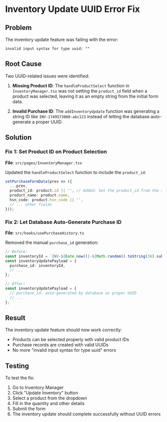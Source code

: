 # Inventory Update UUID Error Fix

## Problem
The inventory update feature was failing with the error:
```
invalid input syntax for type uuid: ""
```

## Root Cause
Two UUID-related issues were identified:

1. **Missing Product ID**: The `handleProductSelect` function in `InventoryManager.tsx` was not setting the `product_id` field when a product was selected, leaving it as an empty string from the initial form data.

2. **Invalid Purchase ID**: The `addInventoryUpdate` function was generating a string ID like `INV-1749573000-abc123` instead of letting the database auto-generate a proper UUID.

## Solution

### Fix 1: Set Product ID on Product Selection
**File**: `src/pages/InventoryManager.tsx`

Updated the `handleProductSelect` function to include the `product_id`:

```typescript
setPurchaseFormData(prev => ({
  ...prev,
  product_id: product.id || '', // Added: Set the product_id from the selected product
  product_name: product.name,
  hsn_code: product.hsn_code || '',
  // ... other fields
}));
```

### Fix 2: Let Database Auto-Generate Purchase ID
**File**: `src/hooks/usePurchaseHistory.ts`

Removed the manual `purchase_id` generation:

```typescript
// Before:
const inventoryId = `INV-${Date.now()}-${Math.random().toString(36).substr(2, 9)}`;
const inventoryUpdatePayload = {
  purchase_id: inventoryId,
  // ...
};

// After:
const inventoryUpdatePayload = {
  // purchase_id: auto-generated by database as proper UUID
  // ...
};
```

## Result
The inventory update feature should now work correctly:
- Products can be selected properly with valid product IDs
- Purchase records are created with valid UUIDs
- No more "invalid input syntax for type uuid" errors

## Testing
To test the fix:
1. Go to Inventory Manager
2. Click "Update Inventory" button
3. Select a product from the dropdown
4. Fill in the quantity and other details
5. Submit the form
6. The inventory update should complete successfully without UUID errors 